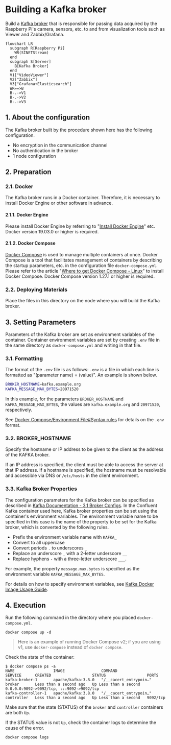 # Building a Kafka broker

Build a [Kafka broker](https://kafka.apache.org/) that is responsible for passing data acquired by the Raspberry Pi's camera, sensors, etc. to and from visualization tools such as Viewer and Zabbix/Grafana.

```mermaid
flowchart LR
  subgraph R[Raspberry Pi]
    WR(SINETStream)
  end
  subgraph S[Server]
    B[Kafka Broker]
  end
  V1["VideoViewer"]
  V2["Zabbix"]
  V3["Grafana+Elasticsearch"]
  WR==>B
  B-.->V1
  B-.->V2
  B-.->V3
```

## 1. About the configuration

The Kafka broker built by the procedure shown here has the following configuration.

* No encryption in the communication channel
* No authentication in the broker
* 1 node configuration

## 2. Preparation

### 2.1. Docker

The Kafka broker runs in a Docker container. Therefore, it is necessary to install Docker Engine or other software in advance.

#### 2.1.1. Docker Engine

Please install Docker Engine by referring to "[Install Docker Engine](https://docs.docker.com/engine/install/)" etc. Docker version 19.03.0 or higher is required.

#### 2.1.2. Docker Compose

[Docker Compose](https://github.com/docker/compose) is used to manage multiple containers at once. Docker Compose is a tool that facilitates management of containers by describing the startup parameters, etc. in the configuration file `docker-compose.yml`. Please refer to the article "[Where to get Docker Compose - Linux](https://github.com/docker/compose#linux)" to install Docker Compose. Docker Compose version 1.27.1 or higher is required.

### 2.2. Deploying Materials

Place the files in this directory on the node where you will build the Kafka broker.

## 3. Setting Parameters

Parameters of the Kafka broker are set as environment variables of the container. Container environment variables are set by creating `.env` file in the same directory as `docker-compose.yml` and writing in that file.

### 3.1. Formatting

The format of the `.env` file is as follows: `.env` is a file in which each line is formatted as "(parameter name) = (value)". An example is shown below.

```bash
BROKER_HOSTNAME=kafka.example.org
KAFKA_MESSAGE_MAX_BYTES=20971520
```

In this example, for the parameters `BROKER_HOSTNAME` and `KAFKA_MESSAGE_MAX_BYTES`, the values are `kafka.example.org` and `20971520`, respectively.

See [Docker Compose/Environment File#Syntax rules](https://docs.docker.com/compose/env-file/#syntax-rules) for details on the `.env` format.

### 3.2. BROKER_HOSTNAME

Specify the hostname or IP address to be given to the client as the address of the KAFKA broker.

If an IP address is specified, the client must be able to access the server at that IP address. If a hostname is specified, the hostname must be resolvable and accessible via DNS or `/etc/hosts` in the client environment.

### 3.3. Kafka Broker Properties

The configuration parameters for the Kafka broker can be specified as described in [Kafka Documentation - 3.1 Broker Configs](https://kafka.apache.org/documentation/#brokerconfigs). In the Confluent Kafka container used here, Kafka broker properties can be set using the container's environment variables. The environment variable name to be specified in this case is the name of the property to be set for the Kafka broker, which is converted by the following rules.

* Prefix the environment variable name with `KAFKA_`
* Convert to all uppercase
* Convert periods `.` to underscores `_`
* Replace an underscore `_` with a 2-letter underscore `__`
* Replace hyphens `-` with a three-letter underscore `___`.

For example, the property `message.max.bytes` is specified as the environment variable `KAFKA_MESSAGE_MAX_BYTES`.

For details on how to specify environment variables, see [Kafka Docker Image Usage Guide](https://github.com/apache/kafka/blob/trunk/docker/examples/README.md#using-environment-variables).

## 4. Execution

Run the following command in the directory where you placed ``docker-compose.yml``.

```console
docker compose up -d
```

> Here is an example of running Docker Compose v2; if you are using v1, use `docker-compose` instead of `docker compose`.

Check the state of the container:

```console
$ docker compose ps -a
NAME                 IMAGE                COMMAND                  SERVICE      CREATED                  STATUS                  PORTS
kafka-broker-1       apache/kafka:3.8.0   "/__cacert_entrypoin…"   broker       Less than a second ago   Up Less than a second   0.0.0.0:9092->9092/tcp, :::9092->9092/tcp
kafka-controller-1   apache/kafka:3.8.0   "/__cacert_entrypoin…"   controller   Less than a second ago   Up Less than a second   9092/tcp
```

Make sure that the state (STATUS) of the `broker` and `controller` containers are both `Up`.

If the STATUS value is not `Up`, check the container logs to determine the cause of the error.

```console
docker compose logs
```
